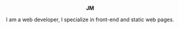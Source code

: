 <div style="text-align: center;">
  <b>JM</b>
  <p>I am a web developer, I specialize in front-end and static web pages.</p>
</div>
